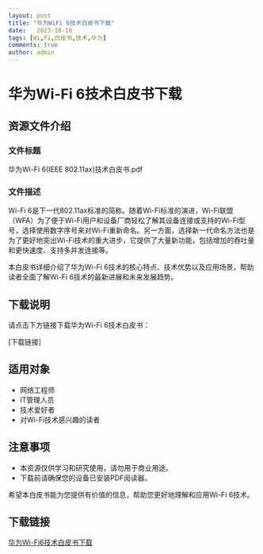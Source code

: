 ```yaml
---
layout: post
title: "华为WiFi 6技术白皮书下载"
date:   2023-10-18
tags: [Wi,Fi,白皮书,技术,华为]
comments: true
author: admin
---
```

# 华为Wi-Fi 6技术白皮书下载

## 资源文件介绍

### 文件标题
华为Wi-Fi 6(IEEE 802.11ax)技术白皮书.pdf

### 文件描述
Wi-Fi 6是下一代802.11ax标准的简称。随着Wi-Fi标准的演进，Wi-Fi联盟（WFA）为了便于Wi-Fi用户和设备厂商轻松了解其设备连接或支持的Wi-Fi型号，选择使用数字序号来对Wi-Fi重新命名。另一方面，选择新一代命名方法也是为了更好地突出Wi-Fi技术的重大进步，它提供了大量新功能，包括增加的吞吐量和更快速度、支持多并发连接等。

本白皮书详细介绍了华为Wi-Fi 6技术的核心特点、技术优势以及应用场景，帮助读者全面了解Wi-Fi 6技术的最新进展和未来发展趋势。

## 下载说明

请点击下方链接下载华为Wi-Fi 6技术白皮书：

[下载链接]

## 适用对象

- 网络工程师
- IT管理人员
- 技术爱好者
- 对Wi-Fi技术感兴趣的读者

## 注意事项

- 本资源仅供学习和研究使用，请勿用于商业用途。
- 下载前请确保您的设备已安装PDF阅读器。

希望本白皮书能为您提供有价值的信息，帮助您更好地理解和应用Wi-Fi 6技术。

## 下载链接

[华为Wi-Fi6技术白皮书下载](https://pan.quark.cn/s/38573369bae4)